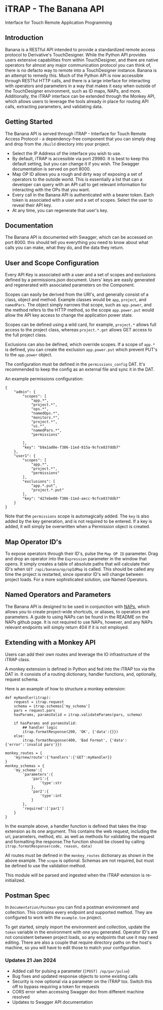 # iTRAP - The Banana API
 Interface for Touch Remote Application Programming

## Introduction

Banana is a RESTful API intended to provide a standardized remote access protocol to Derivative's TouchDesigner. While the Python API provides users extensive capabilities from within TouchDesigner, and there are native operators for almost any major communication protocol you can think of, there is no defacto way to remote into a TouchDesigner instance. Banana is an attempt to remedy this. Much of the Python API is now accessible through RESTful HTTP calls, and there is a large interface for interacting with operators and parameters in a way that makes it easy when outside of the TouchDesigner environment, such as ID maps, NAPs, and more. Additionally, the iTRAP interface can be extended through the Monkey API, which allows users to leverage the tools already in place for routing API calls, extracting parameters, and validating data.

## Getting Started 
The Banana API is served through iTRAP - Interface for Touch Remote Access Protocol - a dependency-free component that you can simply drag and drop from the `/Build` directory into your project.

- Select the IP Address of the interface you wish to use.
- By default, iTRAP is accessible via port 29980. It is best to keep this default setting, but you can change it if you wish. The Swagger documentation is served on port 8000.
- Map OP ID allows you a rough and dirty way of exposing a set of operators to the outside world. This is essentially a list that can a developer can query with an API call to get relevant information for interacting with the OPs that you want.
- Every call in the Banana API is authenticated with a bearer token. Each token is associated with a user and a set of scopes. Select the user to reveal their API key.
- At any time, you can regenerate that user's key.

## Documentation
The Banana API is documented with Swagger, which can be accessed on port 8000. this should tell you everything you need to know about what calls you can make, what they do, and the data they return.

## User and Scope Configuration
Every API Key is associated with a user and a set of scopes and exclusions defined by a permissions.json document. Users' keys are easily generated and regenerated with associated parameters on the Component.

Scopes can easily be derived from the URI's, and generally consist of a class, object and method. Example classes would be `app`, `project`, and `namedPars`. The object simply narrows that scope, such as `app.power`, and the method refers to the HTTP method, so the scope `app.power.put` would allow the API key access to change the application power state.

Scopes can be defined using a wild card, for example, `project.*` allows full access to the project class, whereas `project.*.get` allows GET access to the full project class.

Exclusions can also be defined, which override scopes. If a scope of `app.*` is defined, you can create the exclusion `app.power.put` which prevent PUT's to the `app.power` object.

The configuration must be defined in the `permissions_config` DAT. It's recommended to keep the config as an external file and sync it in the DAT.

An example permissions configuration:
```
{
	"admin": {
		"scopes": [
			"app.*",
			"project.*",
			"ops.*",
			"namedOps.*",
			"monitors.*",
			"project.*",
			"ui.*",
			"namedPars.*",
			"permissions"

		],
		"key": "b9a1ad0e-f386-11ed-815a-9cfce837ddb7"
	},
	"user1": {
		"scopes": [
			"app.*",
			"project.*",
			"permissions"
		],
		"exclusions": [
			"app.*.put",
			"project.*.put"
		],
		"key": "427ebe80-f386-11ed-aecc-9cfce837ddb7"
	}
}
```

Note that the `permissions` scope is automagically added. The `key` is also added by the key generation, and is not required to be entered. If a key is added, it will simply be overwritten when a Permission object is created.

## Map Operator ID's
To expose operators through their ID's, pulse the `Map OP ID` parameter. Drag and drop an operator into the `Expression` parameter in the window that opens. It simply creates a table of absolute paths that will calculate their ID's when `GET /api/banana/op/opIdMap` is called. This should be called any time the project is restarted, since operator ID's will change between project loads. For a more sophisticated solution, use Named Operators.

## Named Operators and Parameters
The Banana API is designed to be used in conjunction with [NAPs](https://github.com/Ethereotek/NAPs), which allows you to create project-wide shortcuts, or aliases, to operators and parameters. A guide to using NAPs can be found in the README on the NAPs github page. It is not required to use NAPs, however, and any NAPs relevant endpoints will simply return 404 if it is not employed.

## Extending with a Monkey API
Users can add their own routes and leverage the IO infrastructure of the iTRAP class.

A monkey extension is defined in Python and fed into the iTRAP tox via the DAT in. It consists of a routing dictionary, handler functions, and, optionally, request schema.

Here is an example of how to structure a monkey extension:	

```	
def myHandler(itrap):
	request = itrap.request
	schema = itrap.schemas['my_schema']
	pars = request.pars
	hasParams, paramsValid = itrap.validateParams(pars, schema)
	
	if hasParams and paramsValid:
		## handler logic
		itrap.formatResponse(200, 'OK', {'data':{}})
	else:
		itrap.formatResponse(400, 'Bad Format', {'data':{'error':'invalid pars'}})

monkey_routes = {
	'my/new/route':{'handlers':{'GET':myHandler}}
}
monkey_schemas = {
	'my_schema':{
		'parameters':{
			'par1':{
				'type':str
			},
			'par2':{
				'type':int
			}
		},
		'required':['par1']
	}
}
```
In the example above, a handler function is defined that takes the itrap extension as its one argument. This contains the web request, including the uri, parameters, method, etc. as well as methods for validating the request and formatting the response.The function should be closed by calling `itrap.formatResponse(code, reason, data)`

All routes must be defined in the `monkey_routes` dictionary as shown in the above example. The `scope` is optional. Schemas are not required, but must be defined to use the validation method.

This module will be parsed and ingested when the iTRAP extension is re-initialized.
## Postman Spec
In *`Documentation/Postman`* you can find a postman environment and collection. This contains every endpoint and supported method. They are configured to work with the `example.toe` project.

To get started, simply import the environment and collection, update the `token` variable in the environment with one you generated. Operator ID's are not consistent between project loads, so any endpoints that use it may need editing. There are also a couple that require directory paths on the host's machine, so you will have to edit those to match your configuration.

### Updates 21 Jan 2024
- Added call for pulsing a parameter (`[POST] /op/par/pulse`)
- Bug fixes and updated response objects to some existing calls
- Security is now optional via a parameter on the iTRAP tox. Switch this off to bypass requiring a token for requests
- CORS error when accessing Swagger doc from different machine resolved
- Updates to Swagger API documentation
